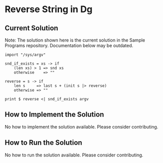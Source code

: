 # Reverse String in Dg

## Current Solution

Note: The solution shown here is the current solution in the Sample Programs repository. Documentation below may be outdated.

```Dg
import "/sys/argv"

snd_if_exists = xs -> if
    (len xs) > 1 => snd xs
    otherwise    => ""

reverse = s -> if
    len s     => last s + (init s |> reverse)
    otherwise => ""

print $ reverse <| snd_if_exists argv

```

## How to Implement the Solution

No how to implement the solution available. Please consider contributing.

## How to Run the Solution

No how to run the solution available. Please consider contributing.